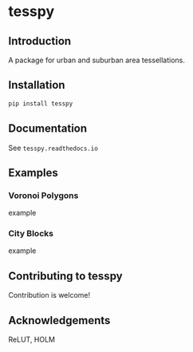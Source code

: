 # tesspy


## Introduction 
A package for urban and suburban area tessellations. 

## Installation
```python
pip install tesspy
```
## Documentation
See `tesspy.readthedocs.io`

## Examples

### Voronoi Polygons
example

### City Blocks
example

## Contributing to tesspy
Contribution is welcome!

## Acknowledgements
ReLUT, HOLM


